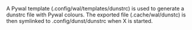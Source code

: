 A Pywal template (.config/wal/templates/dunstrc) is used to generate a dunstrc file with Pywal colours.
The exported file (.cache/wal/dunstc) is then symlinked to .config/dunst/dunstrc when X is started.
